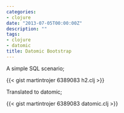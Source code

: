 ```yaml
---
categories:
- clojure
date: "2013-07-05T00:00:00Z"
description: ""
tags:
- clojure
- datomic
title: Datomic Bootstrap
---
```


A simple SQL scenario;

{{< gist martintrojer 6389083 h2.clj >}}

Translated to datomic;

{{< gist martintrojer 6389083 datomic.clj >}}
